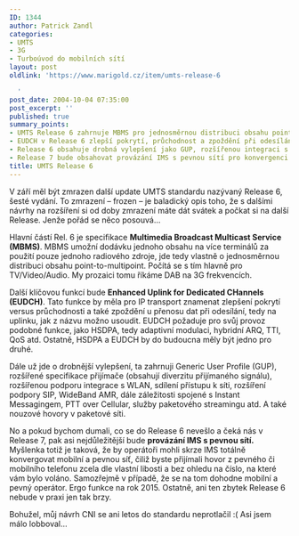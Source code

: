 ```yaml
---
ID: 1344
author: Patrick Zandl
categories:
- UMTS
- 3G
- Turboúvod do mobilních sítí
layout: post
oldlink: 'https://www.marigold.cz/item/umts-release-6

  '
post_date: 2004-10-04 07:35:00
post_excerpt: ''
published: true
summary_points:
- UMTS Release 6 zahrnuje MBMS pro jednosměrnou distribuci obsahu point-to-multipoint.
- EUDCH v Release 6 zlepší pokrytí, průchodnost a zpoždění při odesílání dat.
- Release 6 obsahuje drobná vylepšení jako GUP, rozšířenou integraci s WLAN a SIP.
- Release 7 bude obsahovat provázání IMS s pevnou sítí pro konvergenci sítí.
title: UMTS Release 6
---
```


<p>
V září měl být zmrazen další update UMTS standardu nazývaný Release 6, šesté vydání. To zmrazení – frozen – je baladický opis toho, že s dalšími návrhy na rozšíření si od doby zmrazení máte dát svátek a počkat si na další Release. Jenže pořád se něco posouvá&#8230; </p>

<p>
Hlavní částí Rel. 6 je specifikace <b>Multimedia Broadcast Multicast Service (MBMS)</b>. MBMS umožní dodávku jednoho obsahu na více terminálů za použití pouze jednoho radiového zdroje, jde tedy vlastně o jednosměrnou distribuci obsahu point-to-multipoint. Počítá se s tím hlavně pro TV/Video/Audio. My prozaici tomu říkáme DAB na 3G frekvencích. </p>

<p>
Další klíčovou funkcí bude <b>Enhanced Uplink for Dedicated CHannels (EUDCH)</b>. Tato funkce by měla pro IP transport znamenat zlepšení pokrytí versus průchodnosti a také zpoždění u přenosu dat při odesílání, tedy na uplinku, jak z názvu možno usoudit. EUDCH požaduje pro svůj provoz podobné funkce, jako HSDPA, tedy adaptivní modulaci, hybridní ARQ, TTI, QoS atd. Ostatně, HSDPA a EUDCH by do budoucna měly být jedno pro druhé. </p>

<p>
Dále už jde o drobnější vylepšení, ta zahrnuji Generic User Profile (GUP), rozšířené specifikace přijímače (obsahují diverzitu přijímaného signálu), rozšířenou podporu integrace s WLAN, sdílení přístupu k síti, rozšíření podpory SIP, WideBand AMR, dále záležitosti spojené s Instant Messagingem, PTT over Cellular, služby paketového streamingu atd. A také nouzové hovory v paketové síti. </p>

<p>
No a pokud bychom dumali, co se do Release 6 nevešlo a čeká nás v Release 7, pak asi nejdůležitější bude <b>provázání IMS s pevnou sítí.</b> Myšlenka totiž je taková, že by operátoři mohli skrze IMS totálně konvergovat mobilní a pevnou síť, čiliž byste přijímali hovor z pevného či mobilního telefonu zcela dle vlastní libosti a bez ohledu na číslo, na které vám bylo voláno. Samozřejmě v případě, že se na tom dohodne mobilní a pevný operátor. Ergo funkce na rok 2015. Ostatně, ani ten zbytek Release 6 nebude v praxi jen tak brzy. </p>

<p>
Bohužel, můj návrh CNI se ani letos do standardu neprotlačil :( Asi jsem málo lobboval&#8230;
</p>